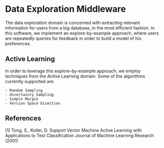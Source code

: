 # Data Exploration Middleware
The data exploration domain is concerned with extracting relevant information for users 
from a big database, in the most efficient fashion. In this software, we implement an 
explore-by-example approach, where users are repeatedly queries for feedback in order
to build a model of his preferences. 

## Active Learning
In order to leverage this explore-by-example approach, we employ techniques from the Active
Learning domain. Some of the algorithms currently supported are:

    - Random Sampling
    - Uncertainty Sampling
    - Simple Margin
    - Version Space bisection

## References        
[1]   Tong, S., Koller, D.
      Support Vector Machine Active Learning with Applications to Text Classification
      Journal of Machine Learning Research (2001) 
